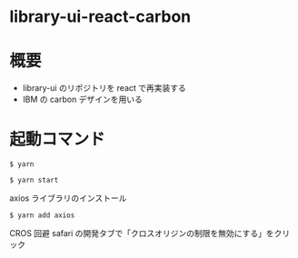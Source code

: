 # library-ui-react-carbon

# 概要

- library-ui のリポジトリを react で再実装する
- IBM の carbon デザインを用いる

# 起動コマンド

```shell
$ yarn
```

```shell
$ yarn start
```

axios ライブラリのインストール

```shell
$ yarn add axios
```

CROS 回避
safari の開発タブで「クロスオリジンの制限を無効にする」をクリック
